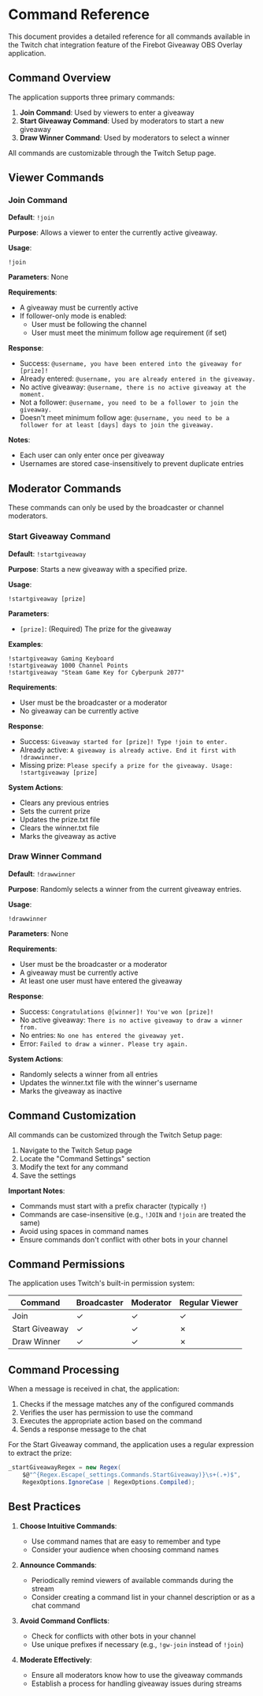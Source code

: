 # Command Reference

This document provides a detailed reference for all commands available in the Twitch chat integration feature of the Firebot Giveaway OBS Overlay application.

## Command Overview

The application supports three primary commands:

1. **Join Command**: Used by viewers to enter a giveaway
2. **Start Giveaway Command**: Used by moderators to start a new giveaway
3. **Draw Winner Command**: Used by moderators to select a winner

All commands are customizable through the Twitch Setup page.

## Viewer Commands

### Join Command

**Default**: `!join`

**Purpose**: Allows a viewer to enter the currently active giveaway.

**Usage**: 
```
!join
```

**Parameters**: None

**Requirements**:
- A giveaway must be currently active
- If follower-only mode is enabled:
  - User must be following the channel
  - User must meet the minimum follow age requirement (if set)

**Response**:
- Success: `@username, you have been entered into the giveaway for [prize]!`
- Already entered: `@username, you are already entered in the giveaway.`
- No active giveaway: `@username, there is no active giveaway at the moment.`
- Not a follower: `@username, you need to be a follower to join the giveaway.`
- Doesn't meet minimum follow age: `@username, you need to be a follower for at least [days] days to join the giveaway.`

**Notes**:
- Each user can only enter once per giveaway
- Usernames are stored case-insensitively to prevent duplicate entries

## Moderator Commands

These commands can only be used by the broadcaster or channel moderators.

### Start Giveaway Command

**Default**: `!startgiveaway`

**Purpose**: Starts a new giveaway with a specified prize.

**Usage**: 
```
!startgiveaway [prize]
```

**Parameters**:
- `[prize]`: (Required) The prize for the giveaway

**Examples**:
```
!startgiveaway Gaming Keyboard
!startgiveaway 1000 Channel Points
!startgiveaway "Steam Game Key for Cyberpunk 2077"
```

**Requirements**:
- User must be the broadcaster or a moderator
- No giveaway can be currently active

**Response**:
- Success: `Giveaway started for [prize]! Type !join to enter.`
- Already active: `A giveaway is already active. End it first with !drawwinner.`
- Missing prize: `Please specify a prize for the giveaway. Usage: !startgiveaway [prize]`

**System Actions**:
- Clears any previous entries
- Sets the current prize
- Updates the prize.txt file
- Clears the winner.txt file
- Marks the giveaway as active

### Draw Winner Command

**Default**: `!drawwinner`

**Purpose**: Randomly selects a winner from the current giveaway entries.

**Usage**: 
```
!drawwinner
```

**Parameters**: None

**Requirements**:
- User must be the broadcaster or a moderator
- A giveaway must be currently active
- At least one user must have entered the giveaway

**Response**:
- Success: `Congratulations @[winner]! You've won [prize]!`
- No active giveaway: `There is no active giveaway to draw a winner from.`
- No entries: `No one has entered the giveaway yet.`
- Error: `Failed to draw a winner. Please try again.`

**System Actions**:
- Randomly selects a winner from all entries
- Updates the winner.txt file with the winner's username
- Marks the giveaway as inactive

## Command Customization

All commands can be customized through the Twitch Setup page:

1. Navigate to the Twitch Setup page
2. Locate the "Command Settings" section
3. Modify the text for any command
4. Save the settings

**Important Notes**:
- Commands must start with a prefix character (typically `!`)
- Commands are case-insensitive (e.g., `!JOIN` and `!join` are treated the same)
- Avoid using spaces in command names
- Ensure commands don't conflict with other bots in your channel

## Command Permissions

The application uses Twitch's built-in permission system:

| Command | Broadcaster | Moderator | Regular Viewer |
|---------|------------|-----------|----------------|
| Join | ✓ | ✓ | ✓ |
| Start Giveaway | ✓ | ✓ | ✗ |
| Draw Winner | ✓ | ✓ | ✗ |

## Command Processing

When a message is received in chat, the application:

1. Checks if the message matches any of the configured commands
2. Verifies the user has permission to use the command
3. Executes the appropriate action based on the command
4. Sends a response message to the chat

For the Start Giveaway command, the application uses a regular expression to extract the prize:

```csharp
_startGiveawayRegex = new Regex(
    $@"^{Regex.Escape(_settings.Commands.StartGiveaway)}\s+(.+)$",
    RegexOptions.IgnoreCase | RegexOptions.Compiled);
```

## Best Practices

1. **Choose Intuitive Commands**:
   - Use command names that are easy to remember and type
   - Consider your audience when choosing command names

2. **Announce Commands**:
   - Periodically remind viewers of available commands during the stream
   - Consider creating a command list in your channel description or as a chat command

3. **Avoid Command Conflicts**:
   - Check for conflicts with other bots in your channel
   - Use unique prefixes if necessary (e.g., `!gw-join` instead of `!join`)

4. **Moderate Effectively**:
   - Ensure all moderators know how to use the giveaway commands
   - Establish a process for handling giveaway issues during streams